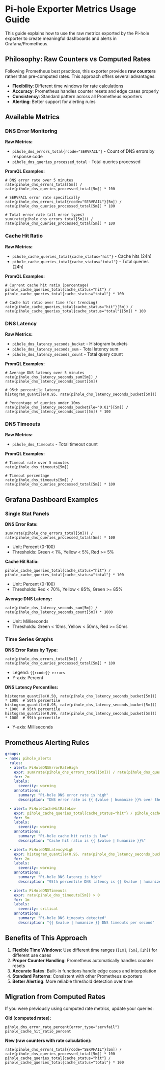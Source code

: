 # Pi-hole Exporter Metrics Usage Guide

This guide explains how to use the raw metrics exported by the Pi-hole exporter to create meaningful dashboards and alerts in Grafana/Prometheus.

## Philosophy: Raw Counters vs Computed Rates

Following Prometheus best practices, this exporter provides **raw counters** rather than pre-computed rates. This approach offers several advantages:

- **Flexibility**: Different time windows for rate calculations
- **Accuracy**: Prometheus handles counter resets and edge cases properly
- **Consistency**: Standard pattern across all Prometheus exporters
- **Alerting**: Better support for alerting rules

## Available Metrics

### DNS Error Monitoring

**Raw Metrics:**
- `pihole_dns_errors_total{rcode="SERVFAIL"}` - Count of DNS errors by response code
- `pihole_dns_queries_processed_total` - Total queries processed

**PromQL Examples:**

```promql
# DNS error rate over 5 minutes
rate(pihole_dns_errors_total[5m]) / rate(pihole_dns_queries_processed_total[5m]) * 100

# SERVFAIL error rate specifically
rate(pihole_dns_errors_total{rcode="SERVFAIL"}[5m]) / rate(pihole_dns_queries_processed_total[5m]) * 100

# Total error rate (all error types)
sum(rate(pihole_dns_errors_total[5m])) / rate(pihole_dns_queries_processed_total[5m]) * 100
```

### Cache Hit Ratio

**Raw Metrics:**
- `pihole_cache_queries_total{cache_status="hit"}` - Cache hits (24h)
- `pihole_cache_queries_total{cache_status="total"}` - Total queries (24h)

**PromQL Examples:**

```promql
# Current cache hit ratio (percentage)
pihole_cache_queries_total{cache_status="hit"} / pihole_cache_queries_total{cache_status="total"} * 100

# Cache hit ratio over time (for trending)
rate(pihole_cache_queries_total{cache_status="hit"}[5m]) / rate(pihole_cache_queries_total{cache_status="total"}[5m]) * 100
```

### DNS Latency

**Raw Metrics:**
- `pihole_dns_latency_seconds_bucket` - Histogram buckets
- `pihole_dns_latency_seconds_sum` - Total latency sum
- `pihole_dns_latency_seconds_count` - Total query count

**PromQL Examples:**

```promql
# Average DNS latency over 5 minutes
rate(pihole_dns_latency_seconds_sum[5m]) / rate(pihole_dns_latency_seconds_count[5m])

# 95th percentile latency
histogram_quantile(0.95, rate(pihole_dns_latency_seconds_bucket[5m]))

# Percentage of queries under 10ms
rate(pihole_dns_latency_seconds_bucket{le="0.01"}[5m]) / rate(pihole_dns_latency_seconds_count[5m]) * 100
```

### DNS Timeouts

**Raw Metrics:**
- `pihole_dns_timeouts` - Total timeout count

**PromQL Examples:**

```promql
# Timeout rate over 5 minutes
rate(pihole_dns_timeouts[5m])

# Timeout percentage
rate(pihole_dns_timeouts[5m]) / rate(pihole_dns_queries_processed_total[5m]) * 100
```

## Grafana Dashboard Examples

### Single Stat Panels

**DNS Error Rate:**
```promql
sum(rate(pihole_dns_errors_total[5m])) / rate(pihole_dns_queries_processed_total[5m]) * 100
```
- Unit: Percent (0-100)
- Thresholds: Green < 1%, Yellow < 5%, Red >= 5%

**Cache Hit Ratio:**
```promql
pihole_cache_queries_total{cache_status="hit"} / pihole_cache_queries_total{cache_status="total"} * 100
```
- Unit: Percent (0-100)
- Thresholds: Red < 70%, Yellow < 85%, Green >= 85%

**Average DNS Latency:**
```promql
rate(pihole_dns_latency_seconds_sum[5m]) / rate(pihole_dns_latency_seconds_count[5m]) * 1000
```
- Unit: Milliseconds
- Thresholds: Green < 10ms, Yellow < 50ms, Red >= 50ms

### Time Series Graphs

**DNS Error Rates by Type:**
```promql
rate(pihole_dns_errors_total[5m]) / rate(pihole_dns_queries_processed_total[5m]) * 100
```
- Legend: `{{rcode}} errors`
- Y-axis: Percent

**DNS Latency Percentiles:**
```promql
histogram_quantile(0.50, rate(pihole_dns_latency_seconds_bucket[5m])) * 1000  # 50th percentile
histogram_quantile(0.95, rate(pihole_dns_latency_seconds_bucket[5m])) * 1000  # 95th percentile  
histogram_quantile(0.99, rate(pihole_dns_latency_seconds_bucket[5m])) * 1000  # 99th percentile
```
- Y-axis: Milliseconds

## Prometheus Alerting Rules

```yaml
groups:
- name: pihole_alerts
  rules:
  - alert: PiHoleDNSErrorRateHigh
    expr: sum(rate(pihole_dns_errors_total[5m])) / rate(pihole_dns_queries_processed_total[5m]) * 100 > 5
    for: 2m
    labels:
      severity: warning
    annotations:
      summary: "Pi-hole DNS error rate is high"
      description: "DNS error rate is {{ $value | humanize }}% over the last 5 minutes"

  - alert: PiHoleCacheHitRateLow  
    expr: pihole_cache_queries_total{cache_status="hit"} / pihole_cache_queries_total{cache_status="total"} * 100 < 70
    for: 5m
    labels:
      severity: warning
    annotations:
      summary: "Pi-hole cache hit ratio is low"
      description: "Cache hit ratio is {{ $value | humanize }}%"

  - alert: PiHoleDNSLatencyHigh
    expr: histogram_quantile(0.95, rate(pihole_dns_latency_seconds_bucket[5m])) > 0.1
    for: 2m
    labels:
      severity: warning  
    annotations:
      summary: "Pi-hole DNS latency is high"
      description: "95th percentile DNS latency is {{ $value | humanize }}s"

  - alert: PiHoleDNSTimeouts
    expr: rate(pihole_dns_timeouts[5m]) > 0
    for: 1m
    labels:
      severity: critical
    annotations:
      summary: "Pi-hole DNS timeouts detected"
      description: "{{ $value | humanize }} DNS timeouts per second"
```

## Benefits of This Approach

1. **Flexible Time Windows**: Use different time ranges (`[1m]`, `[5m]`, `[1h]`) for different use cases
2. **Proper Counter Handling**: Prometheus automatically handles counter resets
3. **Accurate Rates**: Built-in functions handle edge cases and interpolation
4. **Standard Patterns**: Consistent with other Prometheus exporters
5. **Better Alerting**: More reliable threshold detection over time

## Migration from Computed Rates

If you were previously using computed rate metrics, update your queries:

**Old (computed rates):**
```promql
pihole_dns_error_rate_percent{error_type="servfail"}
pihole_cache_hit_ratio_percent
```

**New (raw counters with rate calculation):**
```promql
rate(pihole_dns_errors_total{rcode="SERVFAIL"}[5m]) / rate(pihole_dns_queries_processed_total[5m]) * 100
pihole_cache_queries_total{cache_status="hit"} / pihole_cache_queries_total{cache_status="total"} * 100
``` 